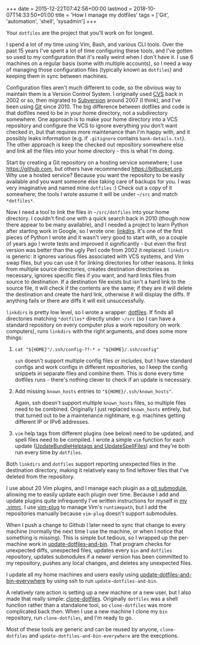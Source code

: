 +++
date = 2015-12-22T07:42:56+00:00
lastmod = 2018-10-07T14:33:50+01:00
title = 'How I manage my dotfiles'
tags = ['Git', 'automation', 'shell', 'sysadmin']
+++

Your `dotfiles` are the project that you'll work on for longest.

I spend a lot of my time using Vim, Bash, and various CLI tools.  Over the past
15 years I've spent a lot of time configuring these tools, and I've gotten so
used to my configuration that it's really weird when I don't have it.  I use 6
machines on a regular basis (some with multiple accounts), so I need a way of
managing those configuration files (typically known as `dotfiles`) and keeping
them in sync between machines.

Configuration files aren't much different to code, so the obvious way to
maintain them is a Version Control System.  I originally used
[CVS](https://en.wikipedia.org/wiki/Concurrent_Versions_System) back in 2002 or
so, then migrated to [Subversion](http://subversion.apache.org/) around 2007 (I
think), and I've been using [Git](https://git-scm.com/) since 2010.  The big
difference between dotfiles and code is that dotfiles need to be in your home
directory, not a subdirectory somewhere.  One approach is to make your home
directory into a VCS repository and configure the VCS to ignore everything you
don't want checked in, but that requires more maintenance than I'm happy with,
and it possibly leaks information (e.g. if `.gitignore` contains
`bank-details.txt`).  The other approach is keep the checked out repository
somewhere else and link all the files into your home directory - this is what
I'm doing.

Start by creating a Git repository on a hosting service somewhere; I use
<https://github.com>, but others have recommended <https://bitbucket.org>.  Why
use a hosted service?  Because you want the repository to be easily available
and you want someone else taking care of backups for you.  I was very
imaginative and named mine `dotfiles` :)  Check out a copy of it somewhere; the
tools I wrote assume it will be under `~/src` and match `*dotfiles*`.

Now I need a tool to link the files in `~/src/dotfiles` into your home
directory.  I couldn't find one with a quick search back in 2010 (though now
there appear to be many available), and I needed a project to learn Python after
starting work in Google, so I wrote one:
[linkdirs](https://github.com/tobinjt/bin/blob/master/python/linkdirs.py).  It's
one of the first pieces of Python I wrote and it wasn't very good to start with,
so a couple of years ago I wrote tests and improved it significantly - but even
the first version was better than the ugly Perl code from 2002 it replaced.
`linkdirs` is generic: it ignores various files associated with VCS systems, and
Vim swap files, but you can use it for linking directories for other reasons.
It links from multiple source directories, creates destination directories as
necessary, ignores specific files if you want, and hard links files from source
to destination.  If a destination file exists but isn't a hard link to the
source file, it will check if the contents are the same; if they are it will
delete the destination and create the hard link, otherwise it will display the
diffs.  If anything fails or there are diffs it will exit unsuccessfully.

`linkdirs` is pretty low level, so I wrote a wrapper:
[dotfiles](https://github.com/tobinjt/bin/blob/master/dotfiles).  If finds all
directories matching `*dotfiles*` directly under `~/src` (so I can have a
standard repository on every computer plus a work repository on work computers),
runs `linkdirs` with the right arguments, and does some more things:

1.  `cat "${HOME}"/.ssh/config-??-* > "${HOME}/.ssh/config"`

    `ssh` doesn't support multiple config files or includes, but I have standard
    configs and work configs in different repositories, so I keep the config
    snippets in separate files and combine them.  This is done every time
    dotfiles runs - there's nothing clever to check if an update is necessary.

1.  Add missing `known_hosts` entries to `"${HOME}/.ssh/known_hosts"`.

    Again, ssh doesn't support multiple `known_hosts` files, so multiple files
    need to be combined.  Originally I just replaced `known_hosts` entirely, but
    that turned out to be a maintenance nightmare, e.g. machines getting
    different IP or IPv6 addresses.

1.  `vim` help tags from different plugins (see below) need to be updated, and
    spell files need to be compiled.  I wrote a simple `vim` function for each
    update ([UpdateBundleHelptags and
    UpdateSpellFiles](https://github.com/tobinjt/dotfiles/blob/master/.vim/plugin/JT_functions.vim#L46))
    and they're both run every time by `dotfiles`.

Both `linkdirs` and `dotfiles` support reporting unexpected files in the
destination directory, making it relatively easy to find leftover files that
I've deleted from the repository.

I use about 20 Vim plugins, and I manage each plugin as a [git
submodule](https://git-scm.com/docs/git-submodule), allowing me to easily update
each plugin over time.  Because I add and update plugins quite infrequently I've
written instructions for myself in [my
.vimrc](https://github.com/tobinjt/dotfiles/blob/master/.vimrc#L24).  I use
[vim-plug](https://github.com/junegunn/vim-plug) to manage Vim's `runtimepath`,
but I add the repositories manually because `vim-plug` doesn't support
submodules.

When I push a change to Github I later need to sync that change to every machine
(normally the next time I use the machine, or when I notice that something is
missing).  This is simple but tedious, so I wrapped up the per-machine work in
[update-dotfiles-and-bin](https://github.com/tobinjt/bin/blob/master/update-dotfiles-and-bin).
That program checks for unexpected diffs, unexpected files, updates every `bin`
and `dotfiles` repository, updates submodules if a newer version has been
committed to my repository, pushes any local changes, and deletes any unexpected
files.

I update all my home machines and users easily using
[update-dotfiles-and-bin-everywhere](https://github.com/tobinjt/bin/blob/master/update-dotfiles-and-bin-everywhere)
by using ssh to run `update-dotfiles-and-bin`.

A relatively rare action is setting up a new machine or a new user, but I also
made that really simple:
[clone-dotfiles](https://github.com/tobinjt/bin/blob/master/clone-dotfiles).
Originally `dotfiles` was a shell function rather than a standalone tool, so
`clone-dotfiles` was more complicated back then.  When I use a new machine I
clone my `bin` repository, run `clone-dotfiles`, and I'm ready to go.

Most of these tools are generic and can be reused by anyone, `clone-dotfiles`
and `update-dotfiles-and-bin-everywhere` are the execptions.
